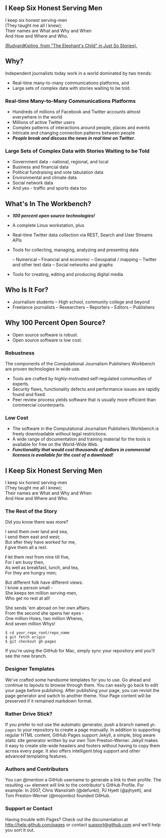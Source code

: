 ## I Keep Six Honest Serving Men
I keep six honest serving-men  
(They taught me all I knew);   
Their names are What and Why and When  
And How and Where and Who.  

[(RudyardKipling, from "The Elephant's Child" in Just So Stories).](http://c2.com/cgi/wiki?SixHonestServingMen)

## Why?
Independent journalists today work in a world dominated by two trends:
* Real-time many-to-many communications platforms, and
* Large sets of complex data with stories waiting to be told.

### Real-time Many-to-Many Communications Platforms
* Hundreds of millions of Facebook and Twitter accounts almost everywhere in the world
* Millions of active Twitter users
* Complex patterns of interactions around people, places and events
* Intricate and changing connection patterns between people
* ***People break and discuss the news in real time on Twitter.***

### Large Sets of Complex Data with Stories Waiting to be Told
* Government data - national, regional, and local
* Business and financial data
* Political fundraising and vote tabulation data
* Environmental and climate data
* Social network data
* And yes - traffic and sports data too

## What's In The Workbench?
* ***100 percent open source technologies!***
* A complete Linux workstation, plus
* Real-time Twitter data collection via REST, Search and User Streams APIs
* Tools for collecting, managing, analyzing and presenting data

    – Numerical
    – Financial and economic
    – Geospatial / mapping
    – Twitter and other text data
    – Social networks and graphs

* Tools for creating, editing and producing digital media

## Who Is It For?
* Journalism students
    – High school, community college and beyond
* Freelance journalists
    – Researchers
    – Reporters
    – Editors
    – Publishers

## Why 100 Percent Open Source?

* Open source software is robust.
* Open source software is low cost.

### Robustness
The components of the Computational Journalism Publishers Workbench are proven technologies in wide use. 
* Tools are crafted by highly-motivated self-regulated communities of experts.
* Security flaws, functionality defects and performance issues are rapidly found and fixed.
* Peer review process yields software that is usually more efficient than commercial counterparts.

### Low Cost
* The software in the Computational Journalism Publishers Workbench is freely downloadable without legal restrictions.
* A wide range of documentation and training material for the tools is available for free on the World-Wide Web.
* ***Functionality that would cost thousands of dollars in commercial licenses is available for the cost of a download!***

## I Keep Six Honest Serving Men
I keep six honest serving-men  
(They taught me all I knew);   
Their names are What and Why and When  
And How and Where and Who.   

### The Rest of the Story
Did you know there was more?

I send them over land and sea,  
I send them east and west;   
But after they have worked for me,  
***I*** give them all a rest.  

***I*** let them rest from nine till five,  
For I am busy then,   
As well as breakfast, lunch, and tea,  
For they are hungry men;   

But different folk have different views:  
I know a person small -   
She keeps ten million serving-men,  
Who get no rest at all!   

She sends 'em abroad on her own affairs.  
From the second she opens her eyes -   
One million Hows, two million Wheres,  
And seven million Whys!  

```
$ cd your_repo_root/repo_name
$ git fetch origin
$ git checkout gh-pages
```

If you're using the GitHub for Mac, simply sync your repository and you'll see the new branch.

### Designer Templates
We've crafted some handsome templates for you to use. Go ahead and continue to layouts to browse through them. You can easily go back to edit your page before publishing. After publishing your page, you can revisit the page generator and switch to another theme. Your Page content will be preserved if it remained markdown format.

### Rather Drive Stick?
If you prefer to not use the automatic generator, push a branch named `gh-pages` to your repository to create a page manually. In addition to supporting regular HTML content, GitHub Pages support Jekyll, a simple, blog aware static site generator written by our own Tom Preston-Werner. Jekyll makes it easy to create site-wide headers and footers without having to copy them across every page. It also offers intelligent blog support and other advanced templating features.

### Authors and Contributors
You can @mention a GitHub username to generate a link to their profile. The resulting `<a>` element will link to the contributor's GitHub Profile. For example: In 2007, Chris Wanstrath (@defunkt), PJ Hyett (@pjhyett), and Tom Preston-Werner (@mojombo) founded GitHub.

### Support or Contact
Having trouble with Pages? Check out the documentation at http://help.github.com/pages or contact support@github.com and we’ll help you sort it out.
